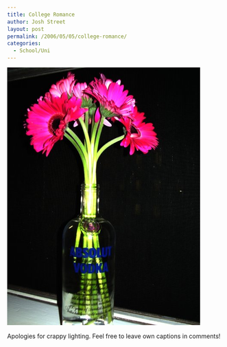 ```yaml
---
title: College Romance
author: Josh Street
layout: post
permalink: /2006/05/05/college-romance/
categories:
  - School/Uni
---
```

![Flowers in a vodka bottle][1]

Apologies for crappy lighting. Feel free to leave own captions in comments!

 [1]: /blog/wp-content/2006/05/vodkaflowers.jpg